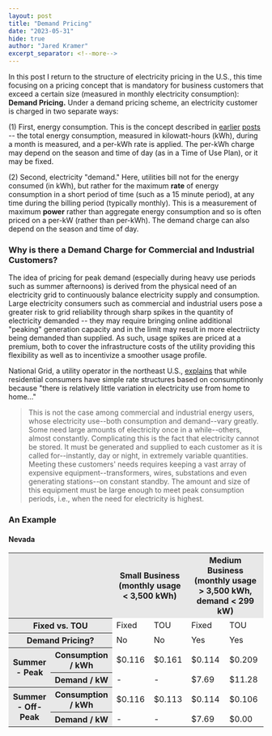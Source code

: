 ```yaml
---
layout: post
title: "Demand Pricing"
date: "2023-05-31"
hide: true
author: "Jared Kramer"
excerpt_separator: <!--more-->
---
```

 
In this post I return to the structure of electricity pricing in the U.S., this time focusing on a pricing concept that is mandatory for business customers that 
exceed a certain size (measured in monthly electricity consumption): **Demand Pricing.**  Under a demand pricing scheme, an electricity customer is charged in two separate ways: 

(1) First, energy consumption.  This is the concept described in [earlier](https://jgkramer.github.io/2022/10/15/Residential-Electricity-Rates.html) [posts](https://jgkramer.github.io/2022/11/07/Electricity_Usage_Anecdotes.html) -- the total energy consumption, measured in kilowatt-hours (kWh), during a month is measured, and a per-kWh rate is applied.   The per-kWh charge may depend on the season and time of day (as in a Time of Use Plan), or it may be fixed.  

(2) Second, electricity "demand."  Here, utilities bill not for the energy consumed (in kWh), but rather for the maximum **rate** of energy consumption in a short period of time (such as a 15 minute period), at any time during the billing period (typically monthly).  This is a measurement of maximum **power** 
rather than aggregate energy consumption and so is often priced on a per-kW (rather than per-kWh).   The demand charge can also depend on the season and time of day. 

<!--more-->

### Why is there a Demand Charge for Commercial and Industrial Customers? 

The idea of pricing for peak demand (especially during heavy use periods such as summer afternoons) is derived from the physical need of an electricity grid to 
continuously balance electricity supply and consumption.  Large electricity consumers such as commercial and industrial users pose a greater risk to grid 
reliability through sharp spikes in the quantity of electricity demanded -- they may require bringing online additional "peaking" generation capacity and in the 
limit may result in more electriicty being demanded than supplied.   As such, usage spikes are priced at a premium, both to cover the infrastructure costs of the 
utility providing this flexibility as well as to incentivize a smoother usage profile.

National Grid, a utility operator in the northeast U.S., [explains](https://www9.nationalgridus.com/niagaramohawk/non_html/eff_elec-demand.pdf) that while residential consumers have simple rate structures based on consumptinonly because "there is relatively little variation in electricity use from home to home..."

> This is not the case among commercial and industrial energy users, whose electricity use--both consumption and demand--vary greatly. Some need large amounts of electricity once in a while--others, almost constantly. Complicating this is the fact that electricity cannot be stored. It must be generated and supplied to each customer as it is called for--instantly, day or night, in extremely variable quantities. Meeting these customers' needs requires keeping a vast array of expensive equipment--transformers, wires, substations and even generating stations--on constant standby. The amount and size of this equipment must be large enough to meet peak consumption periods, i.e., when the need for electricity is highest.

### An Example
 
#### Nevada 
 <table>
    <tr>
        <th colspan="2" scope ="colgroup" style="background-color: #E8E8E8"></th> 
        <th colspan="2" scope ="colgroup" style="background-color: #E8E8E8">Small Business (monthly usage < 3,500 kWh)</th> 
        <th colspan="2" scope ="colgroup" style="background-color: #E8E8E8">Medium Business (monthly usage > 3,500 kWh, demand < 299 kW)</th> 
    </tr>    
    <tr>
     <th  colspan="2" style="background-color: #E8E8E8">Fixed vs. TOU</th>
     <td>Fixed</td><td>TOU</td><td>Fixed</td><td>TOU</td>
    </tr>
    <tr>
     <th colspan="2" style="background-color: #E8E8E8">Demand Pricing?</th>
     <td>No</td><td>No</td><td>Yes</td><td>Yes</td>
    </tr> 
    <tr>
     <th rowspan="2" style="background-color: #E8E8E8">Summer - Peak</th>
     <th style="background-color: #E8E8E8">Consumption / kWh</th>
     <td>$0.116</td>
     <td>$0.161</td>
     <td>$0.114</td>
     <td>$0.209</td>
    </tr>
     <tr>
     <th style="background-color: #E8E8E8">Demand / kW</th>
     <td>-</td>
     <td>-</td>
     <td>$7.69</td>
     <td>$11.28</td>
    </tr>
    <tr>
     <th rowspan="2" style="background-color: #E8E8E8">Summer - Off-Peak</th>
     <th style="background-color: #E8E8E8">Consumption / kWh</th>
     <td>$0.116</td>
     <td>$0.113</td>
     <td>$0.114</td>
     <td>$0.106</td>
    </tr>
     <tr>
     <th style="background-color: #E8E8E8">Demand / kW</th>
     <td>-</td>
     <td>-</td>
     <td>$7.69</td>
     <td>$0.00</td>
    </tr>
 </table>
